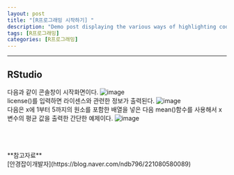 ```yaml
---
layout: post
title: "[R프로그래밍 시작하기] "
description: "Demo post displaying the various ways of highlighting code in Markdown."
tags: [R프로그래밍]
categories: [R프로그래밍]
---
```


------------------------------------------------------------------------------------------------------------

## RStudio
다음과 같이 콘솔창이 시작화면이다.
![image](https://user-images.githubusercontent.com/52437364/89695061-adcfb000-d94d-11ea-9380-534f57402d2d.png)  
license()를 입력하면 라이센스와 관련한 정보가 출력된다.
![image](https://user-images.githubusercontent.com/52437364/89695151-f12a1e80-d94d-11ea-848a-e489a3b3142b.png)  
다음은 x에 1부터 5까지의 원소를 포함한 배열을 넣은 다음 mean()함수를 사용해서 x변수의 평균 값을 출력한 간단한 예제이다.
![image](https://user-images.githubusercontent.com/52437364/89695256-449c6c80-d94e-11ea-8f89-56c2ee4315b1.png)  

<br/>
<br/>
<br/>
**참고자료**<br/>
[안경잡이개발자](https://blog.naver.com/ndb796/221080580089)

